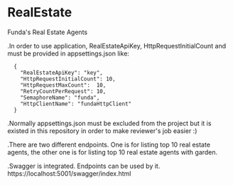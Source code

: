 # RealEstate
Funda's Real Estate Agents

.In order to use application, RealEstateApiKey, HttpRequestInitialCount and must be provided in appsettings.json like:

      {
        "RealEstateApiKey": "key",
        "HttpRequestInitialCount": 10,
        "HttpRequestMaxCount":  10,
        "RetryCountPerRequest": 10,
        "SemaphoreName": "funda",
        "HttpClientName": "fundaHttpClient"
      }

.Normally appsettings.json must be excluded from the project but it is existed in this repository in order to make reviewer's job easier :)

.There are two different endpoints. One is for listing top 10 real estate agents,
the other one is for listing top 10 real estate agents with garden.

.Swagger is integrated. Endpoints can be used by it. 
https://localhost:5001/swagger/index.html
 
